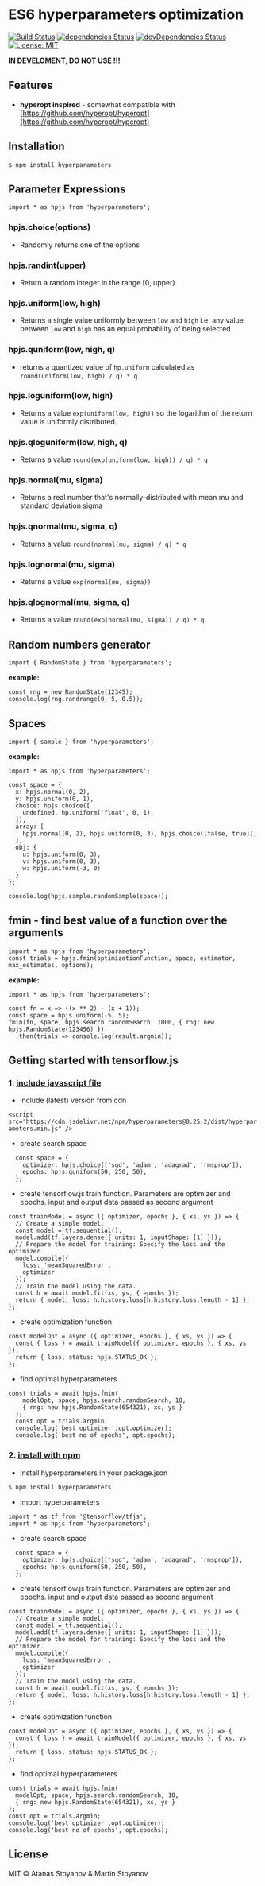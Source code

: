 # ES6 hyperparameters optimization

[![Build Status](https://travis-ci.org/atanasster/hyperparameters.svg?branch=master)](https://travis-ci.org/atanasster/hyperparameters) [![dependencies Status](https://david-dm.org/atanasster/hyperjs/status.svg)](https://david-dm.org/atanasster/hyperjs) [![devDependencies Status](https://david-dm.org/atanasster/hyperjs/dev-status.svg)](https://david-dm.org/atanasster/hyperjs?type=dev) [![License: MIT](https://img.shields.io/badge/License-MIT-blue.svg)](https://opensource.org/licenses/MIT)

**IN DEVELOMENT, DO NOT USE !!!**



## Features

* **hyperopt inspired** - somewhat compatible with [https://github.com/hyperopt/hyperopt](https://github.com/hyperopt/hyperopt) 



## Installation

  ```
  $ npm install hyperparameters
  ```


## Parameter Expressions

  ```
  import * as hpjs from 'hyperparameters';
  ```

### hpjs.choice(options)

- Randomly returns one of the options

### hpjs.randint(upper)

- Return a random integer in the range [0, upper)

### hpjs.uniform(low, high)

- Returns a single value uniformly between `low` and `high` i.e. any value between `low` and `high` has an equal probability of being selected

### hpjs.quniform(low, high, q)

- returns a quantized value of `hp.uniform` calculated as `round(uniform(low, high) / q) * q`

### hpjs.loguniform(low, high)

- Returns a value `exp(uniform(low, high))` so the logarithm of the return value is uniformly distributed.

### hpjs.qloguniform(low, high, q)

- Returns a value `round(exp(uniform(low, high)) / q) * q`

### hpjs.normal(mu, sigma)

- Returns a real number that's normally-distributed with mean mu and standard deviation sigma

### hpjs.qnormal(mu, sigma, q)

- Returns a value `round(normal(mu, sigma) / q) * q`

### hpjs.lognormal(mu, sigma)

- Returns a value `exp(normal(mu, sigma))`

### hpjs.qlognormal(mu, sigma, q)

- Returns a value `round(exp(normal(mu, sigma)) / q) * q`



## Random numbers generator

  ```
  import { RandomState } from 'hyperparameters';
  ```
  
  **example:**
  ```
  const rng = new RandomState(12345);
  console.log(rng.randrange(0, 5, 0.5));

  ```


## Spaces

  ```
  import { sample } from 'hyperparameters';
  ```
  
  **example:**
  ```
  import * as hpjs from 'hyperparameters';
  
  const space = {
    x: hpjs.normal(0, 2),
    y: hpjs.uniform(0, 1),
    choice: hpjs.choice([
      undefined, hp.uniform('float', 0, 1),
    ]),
    array: [
      hpjs.normal(0, 2), hpjs.uniform(0, 3), hpjs.choice([false, true]),
    ],
    obj: {
      u: hpjs.uniform(0, 3),
      v: hpjs.uniform(0, 3),
      w: hpjs.uniform(-3, 0)
    }
  };

  console.log(hpjs.sample.randomSample(space));

  ```
## fmin - find best value of a function over the arguments 

  ```
  import * as hpjs from 'hyperparameters';
  const trials = hpjs.fmin(optimizationFunction, space, estimator, max_estimates, options); 
  ```
  
  **example:**
  ```
  import * as hpjs from 'hyperparameters';

  const fn = x => ((x ** 2) - (x + 1));
  const space = hpjs.uniform(-5, 5);
  fmin(fn, space, hpjs.search.randomSearch, 1000, { rng: new hpjs.RandomState(123456) })
    .then(trials => console.log(result.argmin));
  ```
## Getting started with tensorflow.js

### 1. [include javascript file](https://github.com/atanasster/hyperparameters/tree/master/examples/tiny)  

* include (latest) version from cdn

`<script src="https://cdn.jsdelivr.net/npm/hyperparameters@0.25.2/dist/hyperparameters.min.js" />`

* create search space
```
  const space = {
    optimizer: hpjs.choice(['sgd', 'adam', 'adagrad', 'rmsprop']),
    epochs: hpjs.quniform(50, 250, 50),
  };

```
* create tensorflow.js train function. Parameters are optimizer and epochs. input and output data passed as second argument
```
const trainModel = async ({ optimizer, epochs }, { xs, ys }) => {
  // Create a simple model.
  const model = tf.sequential();
  model.add(tf.layers.dense({ units: 1, inputShape: [1] }));
  // Prepare the model for training: Specify the loss and the optimizer.
  model.compile({
    loss: 'meanSquaredError',
    optimizer
  });
  // Train the model using the data.
  const h = await model.fit(xs, ys, { epochs });
  return { model, loss: h.history.loss[h.history.loss.length - 1] };
};
```
* create optimization function
```
const modelOpt = async ({ optimizer, epochs }, { xs, ys }) => {
  const { loss } = await trainModel({ optimizer, epochs }, { xs, ys });
  return { loss, status: hpjs.STATUS_OK };
};
```

* find optimal hyperparameters
```
const trials = await hpjs.fmin(
    modelOpt, space, hpjs.search.randomSearch, 10,
    { rng: new hpjs.RandomState(654321), xs, ys }
  );
  const opt = trials.argmin;
  console.log('best optimizer',opt.optimizer);
  console.log('best no of epochs', opt.epochs);
```

### 2. [install with npm](https://github.com/atanasster/hyperparameters/tree/master/examples/react-sample)
* install hyperparameters in your package.json
```
$ npm install hyperparameters 
```

* import hyperparameters
```
import * as tf from '@tensorflow/tfjs';
import * as hpjs from 'hyperparameters';
```

* create search space
```
  const space = {
    optimizer: hpjs.choice(['sgd', 'adam', 'adagrad', 'rmsprop']),
    epochs: hpjs.quniform(50, 250, 50),
  };

```
* create tensorflow.js train function. Parameters are optimizer and epochs. input and output data passed as second argument
```
const trainModel = async ({ optimizer, epochs }, { xs, ys }) => {
  // Create a simple model.
  const model = tf.sequential();
  model.add(tf.layers.dense({ units: 1, inputShape: [1] }));
  // Prepare the model for training: Specify the loss and the optimizer.
  model.compile({
    loss: 'meanSquaredError',
    optimizer
  });
  // Train the model using the data.
  const h = await model.fit(xs, ys, { epochs });
  return { model, loss: h.history.loss[h.history.loss.length - 1] };
};
```
* create optimization function
```
const modelOpt = async ({ optimizer, epochs }, { xs, ys }) => {
  const { loss } = await trainModel({ optimizer, epochs }, { xs, ys });
  return { loss, status: hpjs.STATUS_OK };
};
```

* find optimal hyperparameters
```
const trials = await hpjs.fmin(
  modelOpt, space, hpjs.search.randomSearch, 10,
  { rng: new hpjs.RandomState(654321), xs, ys }
);
const opt = trials.argmin;
console.log('best optimizer',opt.optimizer);
console.log('best no of epochs', opt.epochs);
```


## License

MIT © Atanas Stoyanov & Martin Stoyanov
